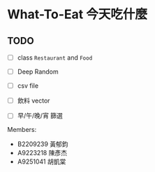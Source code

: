# What-To-Eat 今天吃什麼

## TODO
- [ ] class `Restaurant` and `Food`
- [ ] Deep Random
- [ ] csv file
- [ ] 飲料 vector
- [ ] 早/午/晚/宵 篩選


Members:
- B2209239 黃郁鈞
- A9223218 陳彥杰
- A9251041 胡凱棠